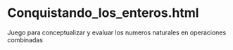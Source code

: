 # Conquistando_los_enteros.html
Juego para conceptualizar y evaluar los numeros naturales en operaciones combinadas

